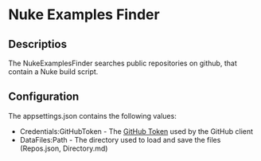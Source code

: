 # Nuke Examples Finder

## Descriptios

The NukeExamplesFinder searches public repositories on github, that contain a Nuke build script. 

## Configuration

The appsettings.json contains the following values:

* Credentials:GitHubToken - The [GitHub Token](https://github.com/settings/tokens) used by the GitHub client
* DataFiles:Path - The directory used to load and save the files (Repos.json, Directory.md)
